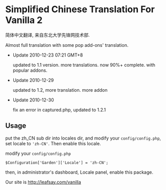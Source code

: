 Simplified Chinese Translation For Vanilla 2
============================================

简体中文翻译, 来自东北大学先锋网技术部.

Almost full translation with some pop add-ons' translation.

* Update 2010-12-23 07:21 GMT+8

  updated to 1.1 version. more translations. now 90%+ complete. with popular addons.

* Update 2010-12-29

  updated to 1.2, more translation. more addon

* Update 2010-12-30

  fix an error in captured.php, updated to 1.2.1

Usage
-----

put the zh_CN sub dir into locales dir, and modify your `config/config.php`, set locale to `'zh-CN'`. Then enable this locale.

modify your `config/config.php`

    $Configuration['Garden']['Locale'] = 'zh-CN';

then, in administrator's dashboard, Locale panel, enable this package.

Our site is http://leafsay.com/vanilla

